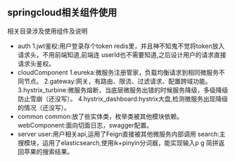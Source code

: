 
## springcloud相关组件使用
相关目录涉及使用组件及说明
 - auth
   1.jwt鉴权:用户登录存个token redis里，并且神不知鬼不觉将token放入请求头，不用前端知道,前端连 userId也不需要知道,之后设计用户的请求直接请求头鉴权。
 - cloudComponent
   1.eureka:微服务注册管家，负载均衡请求到相同微服务不同节点。
   2.gateway:网关，有路由、限流、过滤请求、配置跨域功能。
   3.hystrix_turbine:微服务熔断，当底层微服务出错的时候服务降级，多级降级防止雪崩（还没写）。
   4.hystrix_dashboard:hystrix大盘,检测微服务出现降级的情况（还没写）。
 - common
   common:放了些实体类，枚举类被其他模块依赖。
   webComponent:面向切面日志，swagger配置。
 - server
   user:用户相关api,运用了Feign直接被其他微服务内部调用
   search:主搜模块，运用了elasticsearch,使用ik+pinyin分词器，能实现输入p g 简拼返回苹果的搜索结果。

